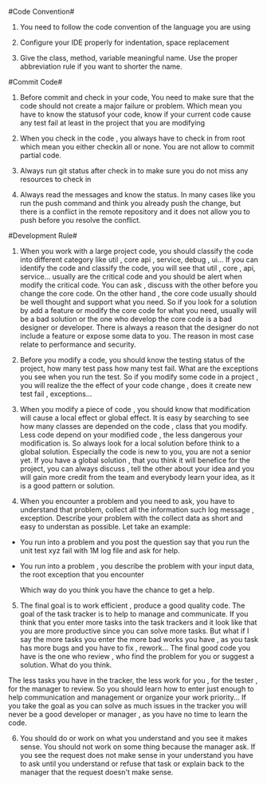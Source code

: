 #Code Convention#

1. You need to follow the code convention of the language you are using

2. Configure  your IDE properly for indentation, space replacement

3. Give the class, method, variable meaningful name. Use the proper abbreviation rule if you want to shorter the name.

#Commit Code#

1. Before commit and check in your code,  You need to make sure that the code should not create a major failure or problem. Which mean you have to know the statusof your code, know if your current code cause any test fail at least in the project that you are modifying

2. When you check in the code ,  you always have to check in from root which mean you either checkin all or none.  You are not allow to commit partial code.

3. Always run git status after check in to make sure you do not miss any resources to check in

4. Always read the messages and know the status. In many cases like you run the push command and think you already push the change, but there is a conflict in the remote repository and it does not allow you to push before you resolve the conflict.


#Development Rule#

1. When you work with a large project code, you should classify the code into different category like util , core api , service, debug , ui... If  you can identify the code and classify the code, you will see that util , core , api, service... usually are the critical code and you should be alert when modify the critical code. You can ask , discuss with the other before you change the core code. On the other hand , the core code usually should be well thought and support what you need. So if you look for a solution by add a feature or modify the core code for what you need, usually will be a bad solution or the one who develop the core code is a bad designer or developer. There is always a reason that the designer do not include a feature or expose some data to you. The reason in most case relate to performance and security.

2. Before you modify a code,  you should know the testing status of the project, how many test pass how many test fail. What are the exceptions you see when you run the test. So if you modify some code in a project , you will realize the the effect of  your code change , does it create new  test fail , exceptions...

3. When you modify a piece of code , you should know that modification will cause a local effect or global effect. It is easy by searching to see how many classes are depended on the code , class that you modify. Less code depend on your modified code , the less dangerous  your modification is. So always look for a local solution before think to a global solution. Especially the code is new to you,  you are not a senior yet. If you have a global solution , that you think it will benefice for the project, you can always discuss , tell the other about your idea and you will gain more credit from the team and everybody learn your idea, as it is a good pattern or solution.

4. When you encounter a problem and you need to ask, you have to understand that problem, collect all the information such log message , exception. Describe your problem with the collect data as short and easy to understan as possible. Let take an example:

* You run into a problem and you post the question say that you run the unit test xyz fail with 1M log file and ask for help.

* You run into a problem , you describe the problem with your input data, the root exception that you encounter

  Which way do you think you have the chance to get a help.

5. The final goal is to work efficient , produce a good quality code. The goal of the task tracker is to help to manage and communicate. If you think that you enter more tasks into the task trackers and it look like that you are more productive since you can solve more tasks. But what if I say the more tasks you enter the more bad works you have , as you task has more bugs and you have to fix , rework... The final good code you have is the one who review , who find the problem for you or suggest a solution. What do you think.

The less tasks you have in the tracker, the less work for you , for the tester , for the manager to review. So you should learn how to enter just enough to help communication and management or organize your work priority... If you take the goal as you can solve as much issues in the tracker you will never be a good developer or manager , as you have no time to learn the code.

6. You should do or work on what you understand and you see it makes sense. You should not work on some thing because the manager ask. If you see the request does not make sense in your understand you have to ask until you understand or refuse that task or explain back to the manager that the request doesn't make sense.
